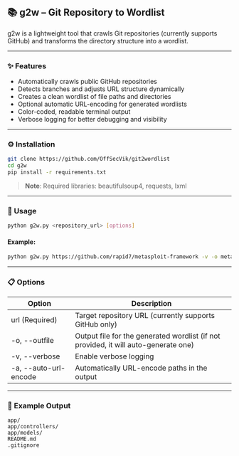 ## 📚 g2w – Git Repository to Wordlist

g2w is a lightweight tool that crawls Git repositories (currently supports GitHub) and transforms the directory structure into a wordlist.

---
### ✨ Features
- Automatically crawls public GitHub repositories
- Detects branches and adjusts URL structure dynamically
- Creates a clean wordlist of file paths and directories
- Optional automatic URL-encoding for generated wordlists
- Color-coded, readable terminal output
- Verbose logging for better debugging and visibility

---

### ⚙️ Installation
```bash
git clone https://github.com/OffSecVik/git2wordlist
cd g2w
pip install -r requirements.txt
```

> **Note**:
> Required libraries: beautifulsoup4, requests, lxml

---

### 🚀 Usage
````bash
python g2w.py <repository_url> [options]
````
#### Example:
````bash
python g2w.py https://github.com/rapid7/metasploit-framework -v -o metasploit_wordlist.txt
````

---

### 📋 Options
| Option                 | Description                                                                         |
|------------------------|-------------------------------------------------------------------------------------|
| url	(Required)         | Target repository URL (currently supports GitHub only)                              |
| -o, --outfile          | Output file for the generated wordlist (if not provided, it will auto-generate one) |
| -v, --verbose          | 	Enable verbose logging                                                             |
| -a, --auto-url-encode	 | Automatically URL-encode paths in the output                                        |

---

### 💬 Example Output
```
app/
app/controllers/
app/models/
README.md
.gitignore
```

